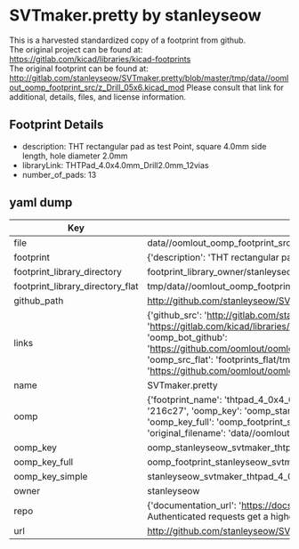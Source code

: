 # SVTmaker.pretty by stanleyseow  
This is a harvested standardized copy of a footprint from github.  
The original project can be found at:  
https://gitlab.com/kicad/libraries/kicad-footprints  
The original footprint can be found at:
http://gitlab.com/stanleyseow/SVTmaker.pretty/blob/master/tmp/data//oomlout_oomp_footprint_src/z_Drill_05x6.kicad_mod
Please consult that link for additional, details, files, and license information.  
## Footprint Details
* description: THT rectangular pad as test Point, square 4.0mm  side length, hole diameter 2.0mm  
* libraryLink: THTPad_4.0x4.0mm_Drill2.0mm_12vias  
* number_of_pads: 13  
## yaml dump  
| Key | Value |  
| --- | --- |  
| file | data//oomlout_oomp_footprint_src/SVTmaker.pretty/THTPad_4.0x4.0mm_Drill2.0mm_12vias.kicad_mod |  
| footprint | {'description': 'THT rectangular pad as test Point, square 4.0mm  side length, hole diameter 2.0mm', 'libraryLink': 'THTPad_4.0x4.0mm_Drill2.0mm_12vias', 'number_of_pads': 13} |  
| footprint_library_directory | footprint_library_owner/stanleyseow_SVTmaker.pretty |  
| footprint_library_directory_flat | tmp/data//oomlout_oomp_footprint_src/footprints_flat/stanleyseow_svtmaker_thtpad_4_0x4_0mm_drill2_0mm_12vias/working |  
| github_path | http://github.com/stanleyseow/SVTmaker.pretty/blob/master/tmp/data//oomlout_oomp_footprint_src/THTPad_4.0x4.0mm_Drill2.0mm_12vias.kicad_mod |  
| links | {'github_src': 'http://gitlab.com/stanleyseow/SVTmaker.pretty/blob/master/tmp/data//oomlout_oomp_footprint_src/z_Drill_05x6.kicad_mod', 'github_src_repo': 'https://gitlab.com/kicad/libraries/kicad-footprints', 'oomp_bot': 'tmp/data//oomlout_oomp_footprint_src/footprints/stanleyseow_svtmaker_thtpad_4_0x4_0mm_drill2_0mm_12vias/working', 'oomp_bot_github': 'https://github.com/oomlout/oomlout_oomp_footprint_bot/tree/main/tmp/data//oomlout_oomp_footprint_src/footprints/stanleyseow_svtmaker_thtpad_4_0x4_0mm_drill2_0mm_12vias/working', 'oomp_src_flat': 'footprints_flat/tmp/data//oomlout_oomp_footprint_src/footprints_flat/stanleyseow_svtmaker_thtpad_4_0x4_0mm_drill2_0mm_12vias/working', 'oomp_src_flat_github': 'https://github.com/oomlout/oomlout_oomp_footprint_src/tree/main/tmp/data//oomlout_oomp_footprint_src/footprints_flat/stanleyseow_svtmaker_thtpad_4_0x4_0mm_drill2_0mm_12vias/working'} |  
| name | SVTmaker.pretty |  
| oomp | {'footprint_name': 'thtpad_4_0x4_0mm_drill2_0mm_12vias', 'library_name': 'svtmaker', 'md5': '216c27e0d755740f0857fdee7b3d3f64', 'md5_10': '216c27e0d7', 'md5_5': '216c2', 'md5_6': '216c27', 'oomp_key': 'oomp_stanleyseow_svtmaker_thtpad_4_0x4_0mm_drill2_0mm_12vias', 'oomp_key_extra': 'oomp_footprint_stanleyseow_svtmaker_thtpad_4_0x4_0mm_drill2_0mm_12vias', 'oomp_key_full': 'oomp_footprint_stanleyseow_svtmaker_thtpad_4_0x4_0mm_drill2_0mm_12vias_216c27', 'oomp_key_simple': 'stanleyseow_svtmaker_thtpad_4_0x4_0mm_drill2_0mm_12vias', 'original_filename': 'data//oomlout_oomp_footprint_src/SVTmaker.pretty/THTPad_4.0x4.0mm_Drill2.0mm_12vias.kicad_mod', 'owner_name': 'stanleyseow'} |  
| oomp_key | oomp_stanleyseow_svtmaker_thtpad_4_0x4_0mm_drill2_0mm_12vias |  
| oomp_key_full | oomp_footprint_stanleyseow_svtmaker_thtpad_4_0x4_0mm_drill2_0mm_12vias |  
| oomp_key_simple | stanleyseow_svtmaker_thtpad_4_0x4_0mm_drill2_0mm_12vias |  
| owner | stanleyseow |  
| repo | {'documentation_url': 'https://docs.github.com/rest/overview/resources-in-the-rest-api#rate-limiting', 'message': "API rate limit exceeded for 84.66.142.224. (But here's the good news: Authenticated requests get a higher rate limit. Check out the documentation for more details.)"} |  
| url | http://github.com/stanleyseow/SVTmaker.pretty |  


